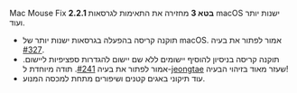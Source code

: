 Mac Mouse Fix __2.2.1 בטא 3__ מחזירה את התאימות לגרסאות macOS ישנות יותר ועוד.

- תוקנה קריסה בהפעלה בגרסאות ישנות יותר של macOS. אמור לפתור את בעיה [#327](https://github.com/noah-nuebling/mac-mouse-fix/issues/327).
- תוקנה קריסה בניסיון להוסיף יישומים ללא שם יישום להגדרות ספציפיות ליישום. אמור לפתור את בעיה [#241](https://github.com/noah-nuebling/mac-mouse-fix/issues/241). תודה מיוחדת ל-[jeongtae](https://github.com/jeongtae) שעזר מאוד בזיהוי הבעיה!
- עוד תיקוני באגים קטנים ושיפורים מתחת למכסה המנוע.